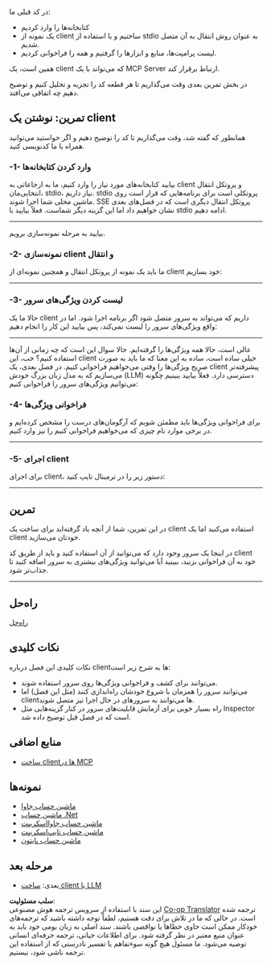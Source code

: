 <!--
CO_OP_TRANSLATOR_METADATA:
{
  "original_hash": "4cc245e2f4ea5db5e2b8c2cd1dadc4b4",
  "translation_date": "2025-07-13T18:10:01+00:00",
  "source_file": "03-GettingStarted/02-client/README.md",
  "language_code": "fa"
}
-->
در کد قبلی ما:

- کتابخانه‌ها را وارد کردیم
- یک نمونه از client ساختیم و با استفاده از stdio به عنوان روش انتقال به آن متصل شدیم.
- لیست پرامپت‌ها، منابع و ابزارها را گرفتیم و همه را فراخوانی کردیم.

همین است، یک client که می‌تواند با یک MCP Server ارتباط برقرار کند.

در بخش تمرین بعدی وقت می‌گذاریم تا هر قطعه کد را تجزیه و تحلیل کنیم و توضیح دهیم چه اتفاقی می‌افتد.

## تمرین: نوشتن یک client

همانطور که گفته شد، وقت می‌گذاریم تا کد را توضیح دهیم و اگر خواستید می‌توانید همراه با ما کدنویسی کنید.

### -1- وارد کردن کتابخانه‌ها

بیایید کتابخانه‌های مورد نیاز را وارد کنیم، ما به ارجاعاتی به client و پروتکل انتقال انتخابی‌مان، stdio، نیاز داریم. stdio پروتکلی است برای برنامه‌هایی که قرار است روی ماشین محلی شما اجرا شوند. SSE پروتکل انتقال دیگری است که در فصل‌های بعدی نشان خواهیم داد اما این گزینه دیگر شماست. فعلاً بیایید با stdio ادامه دهیم.

---

بیایید به مرحله نمونه‌سازی برویم.

### -2- نمونه‌سازی client و انتقال

ما باید یک نمونه از پروتکل انتقال و همچنین نمونه‌ای از client خود بسازیم:

---

### -3- لیست کردن ویژگی‌های سرور

حالا ما یک client داریم که می‌تواند به سرور متصل شود اگر برنامه اجرا شود. اما در واقع ویژگی‌های سرور را لیست نمی‌کند، پس بیایید این کار را انجام دهیم:

---

عالی است، حالا همه ویژگی‌ها را گرفته‌ایم. حالا سوال این است که چه زمانی از آن‌ها استفاده کنیم؟ خب، این client خیلی ساده است، ساده به این معنا که ما باید به صورت صریح ویژگی‌ها را وقتی می‌خواهیم فراخوانی کنیم. در فصل بعدی، یک client پیشرفته‌تر می‌سازیم که به مدل زبان بزرگ خودش (LLM) دسترسی دارد. فعلاً بیایید ببینیم چگونه می‌توانیم ویژگی‌های سرور را فراخوانی کنیم:

### -4- فراخوانی ویژگی‌ها

برای فراخوانی ویژگی‌ها باید مطمئن شویم که آرگومان‌های درست را مشخص کرده‌ایم و در برخی موارد نام چیزی که می‌خواهیم فراخوانی کنیم را نیز وارد کنیم.

---

### -5- اجرای client

برای اجرای client، دستور زیر را در ترمینال تایپ کنید:

---

## تمرین

در این تمرین، شما از آنچه یاد گرفته‌اید برای ساخت یک client استفاده می‌کنید اما یک client خودتان می‌سازید.

در اینجا یک سرور وجود دارد که می‌توانید از آن استفاده کنید و باید از طریق کد client خود به آن فراخوانی بزنید، ببینید آیا می‌توانید ویژگی‌های بیشتری به سرور اضافه کنید تا جذاب‌تر شود.

---

## راه‌حل

[راه‌حل](./solution/README.md)

## نکات کلیدی

نکات کلیدی این فصل درباره clientها به شرح زیر است:

- می‌توانند برای کشف و فراخوانی ویژگی‌ها روی سرور استفاده شوند.
- می‌توانند سرور را همزمان با شروع خودشان راه‌اندازی کنند (مثل این فصل) اما clientها می‌توانند به سرورهای در حال اجرا نیز متصل شوند.
- راه بسیار خوبی برای آزمایش قابلیت‌های سرور در کنار گزینه‌هایی مثل Inspector است که در فصل قبل توضیح داده شد.

## منابع اضافی

- [ساخت clientها در MCP](https://modelcontextprotocol.io/quickstart/client)

## نمونه‌ها

- [ماشین حساب جاوا](../samples/java/calculator/README.md)
- [ماشین حساب .Net](../../../../03-GettingStarted/samples/csharp)
- [ماشین حساب جاوااسکریپت](../samples/javascript/README.md)
- [ماشین حساب تایپ‌اسکریپت](../samples/typescript/README.md)
- [ماشین حساب پایتون](../../../../03-GettingStarted/samples/python)

## مرحله بعد

- بعدی: [ساخت client با LLM](../03-llm-client/README.md)

**سلب مسئولیت**:  
این سند با استفاده از سرویس ترجمه هوش مصنوعی [Co-op Translator](https://github.com/Azure/co-op-translator) ترجمه شده است. در حالی که ما در تلاش برای دقت هستیم، لطفاً توجه داشته باشید که ترجمه‌های خودکار ممکن است حاوی خطاها یا نواقصی باشند. سند اصلی به زبان بومی خود باید به عنوان منبع معتبر در نظر گرفته شود. برای اطلاعات حیاتی، ترجمه حرفه‌ای انسانی توصیه می‌شود. ما مسئول هیچ گونه سوءتفاهم یا تفسیر نادرستی که از استفاده این ترجمه ناشی شود، نیستیم.